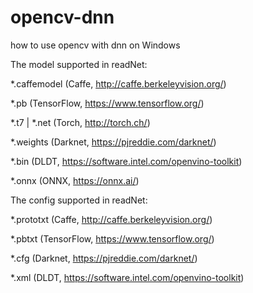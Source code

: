 # opencv-dnn
how to use opencv with dnn on Windows

The model supported in readNet:

*.caffemodel (Caffe, http://caffe.berkeleyvision.org/)

*.pb (TensorFlow, https://www.tensorflow.org/)

*.t7 | *.net (Torch, http://torch.ch/)

*.weights (Darknet, https://pjreddie.com/darknet/)

*.bin (DLDT, https://software.intel.com/openvino-toolkit)

*.onnx (ONNX, https://onnx.ai/)

The config supported in readNet:

*.prototxt (Caffe, http://caffe.berkeleyvision.org/)

*.pbtxt (TensorFlow, https://www.tensorflow.org/)

*.cfg (Darknet, https://pjreddie.com/darknet/)

*.xml (DLDT, https://software.intel.com/openvino-toolkit)

